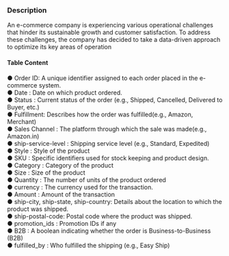 ### Description 
An e-commerce company is experiencing various operational challenges that hinder its sustainable 
growth and customer satisfaction. To address these challenges, the company has decided to take a 
data-driven approach to optimize its key areas of operation

#### Table Content  
● Order ID: A unique identifier assigned to each order placed in the e-commerce system.  
● Date : Date on which product ordered.  
● Status : Current status of the order (e.g., Shipped, Cancelled, Delivered to Buyer, etc.)  
● Fulfillment: Describes how the order was fulfilled(e.g., Amazon, Merchant)  
● Sales Channel : The platform through which the sale was made(e.g., Amazon.in)  
● ship-service-level : Shipping service level (e.g., Standard, Expedited)  
● Style : Style of the product  
● SKU : Specific identifiers used for stock keeping and product design.  
● Category : Category of the product  
● Size : Size of the product  
● Quantity : The number of units of the product ordered  
● currency : The currency used for the transaction.  
● Amount : Amount of the transaction  
● ship-city, ship-state, ship-country: Details about the location to which the product was shipped.  
● ship-postal-code: Postal code where the product was shipped.  
● promotion_ids : Promotion IDs if any  
● B2B : A boolean indicating whether the order is Business-to-Business (B2B)  
● fulfilled_by : Who fulfilled the shipping (e.g., Easy Ship)


